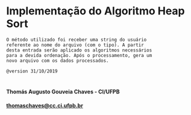 # Implementação do Algoritmo Heap Sort
    O método utilizado foi receber uma string do usuário
    referente ao nome do arquivo (com o tipo). A partir
    desta entrada serão aplicado os algoritmos necessários
    para a devida ordenação. Após o processamento, gera um
    novo arquivo com os dados processados.

    @version 31/10/2019

#   
#### Thomás Augusto Gouveia Chaves - CI/UFPB
#### thomaschaves@cc.ci.ufpb.br
